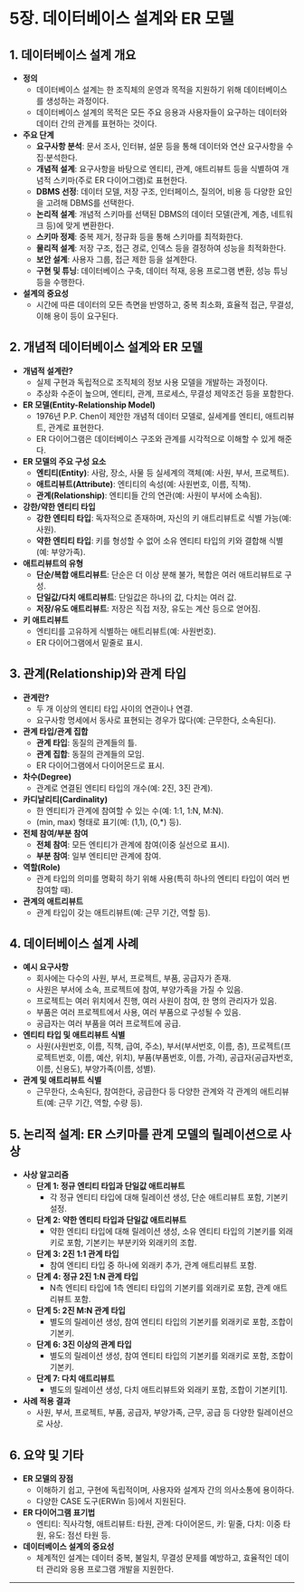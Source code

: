 # 5장. 데이터베이스 설계와 ER 모델

## 1. 데이터베이스 설계 개요

- **정의**
  - 데이터베이스 설계는 한 조직체의 운영과 목적을 지원하기 위해 데이터베이스를 생성하는 과정이다.
  - 데이터베이스 설계의 목적은 모든 주요 응용과 사용자들이 요구하는 데이터와 데이터 간의 관계를 표현하는 것이다.
- **주요 단계**
  - **요구사항 분석**: 문서 조사, 인터뷰, 설문 등을 통해 데이터와 연산 요구사항을 수집·분석한다.
  - **개념적 설계**: 요구사항을 바탕으로 엔티티, 관계, 애트리뷰트 등을 식별하여 개념적 스키마(주로 ER 다이어그램)로 표현한다.
  - **DBMS 선정**: 데이터 모델, 저장 구조, 인터페이스, 질의어, 비용 등 다양한 요인을 고려해 DBMS를 선택한다.
  - **논리적 설계**: 개념적 스키마를 선택된 DBMS의 데이터 모델(관계, 계층, 네트워크 등)에 맞게 변환한다.
  - **스키마 정제**: 중복 제거, 정규화 등을 통해 스키마를 최적화한다.
  - **물리적 설계**: 저장 구조, 접근 경로, 인덱스 등을 결정하여 성능을 최적화한다.
  - **보안 설계**: 사용자 그룹, 접근 제한 등을 설계한다.
  - **구현 및 튜닝**: 데이터베이스 구축, 데이터 적재, 응용 프로그램 변환, 성능 튜닝 등을 수행한다.
- **설계의 중요성**
  - 시간에 따른 데이터의 모든 측면을 반영하고, 중복 최소화, 효율적 접근, 무결성, 이해 용이 등이 요구된다.

## 2. 개념적 데이터베이스 설계와 ER 모델

- **개념적 설계란?**
  - 실제 구현과 독립적으로 조직체의 정보 사용 모델을 개발하는 과정이다.
  - 추상화 수준이 높으며, 엔티티, 관계, 프로세스, 무결성 제약조건 등을 포함한다.
- **ER 모델(Entity-Relationship Model)**
  - 1976년 P.P. Chen이 제안한 개념적 데이터 모델로, 실세계를 엔티티, 애트리뷰트, 관계로 표현한다.
  - ER 다이어그램은 데이터베이스 구조와 관계를 시각적으로 이해할 수 있게 해준다.
- **ER 모델의 주요 구성 요소**
  - **엔티티(Entity)**: 사람, 장소, 사물 등 실세계의 객체(예: 사원, 부서, 프로젝트).
  - **애트리뷰트(Attribute)**: 엔티티의 속성(예: 사원번호, 이름, 직책).
  - **관계(Relationship)**: 엔티티들 간의 연관(예: 사원이 부서에 소속됨).
- **강한/약한 엔티티 타입**
  - **강한 엔티티 타입**: 독자적으로 존재하며, 자신의 키 애트리뷰트로 식별 가능(예: 사원).
  - **약한 엔티티 타입**: 키를 형성할 수 없어 소유 엔티티 타입의 키와 결합해 식별(예: 부양가족).
- **애트리뷰트의 유형**
  - **단순/복합 애트리뷰트**: 단순은 더 이상 분해 불가, 복합은 여러 애트리뷰트로 구성.
  - **단일값/다치 애트리뷰트**: 단일값은 하나의 값, 다치는 여러 값.
  - **저장/유도 애트리뷰트**: 저장은 직접 저장, 유도는 계산 등으로 얻어짐.
- **키 애트리뷰트**
  - 엔티티를 고유하게 식별하는 애트리뷰트(예: 사원번호).
  - ER 다이어그램에서 밑줄로 표시.

## 3. 관계(Relationship)와 관계 타입

- **관계란?**
  - 두 개 이상의 엔티티 타입 사이의 연관이나 연결.
  - 요구사항 명세에서 동사로 표현되는 경우가 많다(예: 근무한다, 소속된다).
- **관계 타입/관계 집합**
  - **관계 타입**: 동질의 관계들의 틀.
  - **관계 집합**: 동질의 관계들의 모임.
  - ER 다이어그램에서 다이어몬드로 표시.
- **차수(Degree)**
  - 관계로 연결된 엔티티 타입의 개수(예: 2진, 3진 관계).
- **카디날리티(Cardinality)**
  - 한 엔티티가 관계에 참여할 수 있는 수(예: 1:1, 1:N, M:N).
  - (min, max) 형태로 표기(예: (1,1), (0,*) 등).
- **전체 참여/부분 참여**
  - **전체 참여**: 모든 엔티티가 관계에 참여(이중 실선으로 표시).
  - **부분 참여**: 일부 엔티티만 관계에 참여.
- **역할(Role)**
  - 관계 타입의 의미를 명확히 하기 위해 사용(특히 하나의 엔티티 타입이 여러 번 참여할 때).
- **관계의 애트리뷰트**
  - 관계 타입이 갖는 애트리뷰트(예: 근무 기간, 역할 등).

## 4. 데이터베이스 설계 사례

- **예시 요구사항**
  - 회사에는 다수의 사원, 부서, 프로젝트, 부품, 공급자가 존재.
  - 사원은 부서에 소속, 프로젝트에 참여, 부양가족을 가질 수 있음.
  - 프로젝트는 여러 위치에서 진행, 여러 사원이 참여, 한 명의 관리자가 있음.
  - 부품은 여러 프로젝트에서 사용, 여러 부품으로 구성될 수 있음.
  - 공급자는 여러 부품을 여러 프로젝트에 공급.
- **엔티티 타입 및 애트리뷰트 식별**
  - 사원(사원번호, 이름, 직책, 급여, 주소), 부서(부서번호, 이름, 층), 프로젝트(프로젝트번호, 이름, 예산, 위치), 부품(부품번호, 이름, 가격), 공급자(공급자번호, 이름, 신용도), 부양가족(이름, 성별).
- **관계 및 애트리뷰트 식별**
  - 근무한다, 소속된다, 참여한다, 공급한다 등 다양한 관계와 각 관계의 애트리뷰트(예: 근무 기간, 역할, 수량 등).

## 5. 논리적 설계: ER 스키마를 관계 모델의 릴레이션으로 사상

- **사상 알고리즘**
  - **단계 1: 정규 엔티티 타입과 단일값 애트리뷰트**
    - 각 정규 엔티티 타입에 대해 릴레이션 생성, 단순 애트리뷰트 포함, 기본키 설정.
  - **단계 2: 약한 엔티티 타입과 단일값 애트리뷰트**
    - 약한 엔티티 타입에 대해 릴레이션 생성, 소유 엔티티 타입의 기본키를 외래키로 포함, 기본키는 부분키와 외래키의 조합.
  - **단계 3: 2진 1:1 관계 타입**
    - 참여 엔티티 타입 중 하나에 외래키 추가, 관계 애트리뷰트 포함.
  - **단계 4: 정규 2진 1:N 관계 타입**
    - N측 엔티티 타입에 1측 엔티티 타입의 기본키를 외래키로 포함, 관계 애트리뷰트 포함.
  - **단계 5: 2진 M:N 관계 타입**
    - 별도의 릴레이션 생성, 참여 엔티티 타입의 기본키를 외래키로 포함, 조합이 기본키.
  - **단계 6: 3진 이상의 관계 타입**
    - 별도의 릴레이션 생성, 참여 엔티티 타입의 기본키를 외래키로 포함, 조합이 기본키.
  - **단계 7: 다치 애트리뷰트**
    - 별도의 릴레이션 생성, 다치 애트리뷰트와 외래키 포함, 조합이 기본키[1].
- **사례 적용 결과**
  - 사원, 부서, 프로젝트, 부품, 공급자, 부양가족, 근무, 공급 등 다양한 릴레이션으로 사상.

## 6. 요약 및 기타

- **ER 모델의 장점**
  - 이해하기 쉽고, 구현에 독립적이며, 사용자와 설계자 간의 의사소통에 용이하다.
  - 다양한 CASE 도구(ERWin 등)에서 지원된다.
- **ER 다이어그램 표기법**
  - 엔티티: 직사각형, 애트리뷰트: 타원, 관계: 다이어몬드, 키: 밑줄, 다치: 이중 타원, 유도: 점선 타원 등.
- **데이터베이스 설계의 중요성**
  - 체계적인 설계는 데이터 중복, 불일치, 무결성 문제를 예방하고, 효율적인 데이터 관리와 응용 프로그램 개발을 지원한다.

---
